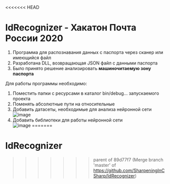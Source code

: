 <<<<<<< HEAD
# IdRecognizer - Хакатон Почта России 2020

1. Программа для распознавания данных с паспорта через сканер или имеющийся файл
2. Разработана DLL, возвращающая JSON файл с данными паспорта
3. Было принято решение анализировать <b>машиночитаемую зону паспорта</b>

Для работы программы необходимо:
1. Поместить папки с ресурсами в каталог bin/debug... запускаемого проекта
2. Поменять абсолютные пути на относительные
3. Добавить датасеты, необходимые для анализа нейронной сети <br/>
![image](https://user-images.githubusercontent.com/65521226/122699091-0ff68280-d28c-11eb-9176-fbb2068ef320.png)
4. Добавить библиотеки для работы нейронной сети <br/>
![image](https://user-images.githubusercontent.com/65521226/122699339-8c896100-d28c-11eb-9a5d-81066d091c0a.png)
=======
# IdRecognizer
>>>>>>> parent of 89d77f7 (Merge branch 'master' of https://github.com/SharpeningInCSharp/IdRecognizer)
